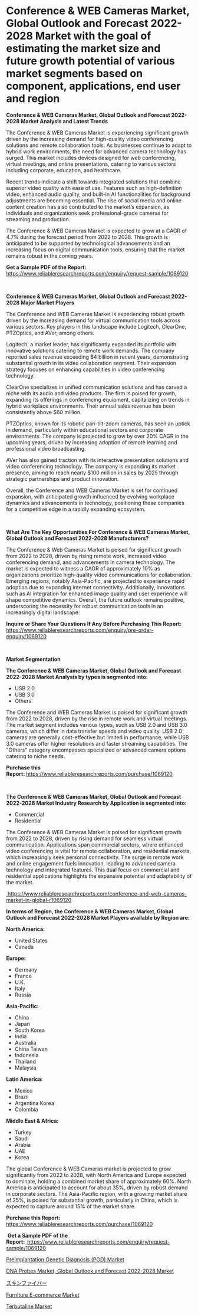 <p><h1>Conference & WEB Cameras Market, Global Outlook and Forecast 2022-2028 Market with the goal of estimating the market size and future growth potential of various market segments based on component, applications, end user and region</h1></p><p><strong>Conference & WEB Cameras Market, Global Outlook and Forecast 2022-2028 Market Analysis and Latest Trends</strong></p>
<p><p>The Conference & WEB Cameras Market is experiencing significant growth driven by the increasing demand for high-quality video conferencing solutions and remote collaboration tools. As businesses continue to adapt to hybrid work environments, the need for advanced camera technology has surged. This market includes devices designed for web conferencing, virtual meetings, and online presentations, catering to various sectors including corporate, education, and healthcare.</p><p>Recent trends indicate a shift towards integrated solutions that combine superior video quality with ease of use. Features such as high-definition video, enhanced audio quality, and built-in AI functionalities for background adjustments are becoming essential. The rise of social media and online content creation has also contributed to the market’s expansion, as individuals and organizations seek professional-grade cameras for streaming and production.</p><p>The Conference & WEB Cameras Market is expected to grow at a CAGR of 4.7% during the forecast period from 2022 to 2028. This growth is anticipated to be supported by technological advancements and an increasing focus on digital communication tools, ensuring that the market remains robust in the coming years.</p></p>
<p><strong>Get a Sample PDF of the Report:&nbsp;</strong> <a href="https://www.reliableresearchreports.com/enquiry/request-sample/1069120">https://www.reliableresearchreports.com/enquiry/request-sample/1069120</a></p>
<p>&nbsp;</p>
<p><strong>Conference & WEB Cameras Market, Global Outlook and Forecast 2022-2028 Major Market Players</strong></p>
<p><p>The Conference and WEB Cameras Market is experiencing robust growth driven by the increasing demand for virtual communication tools across various sectors. Key players in this landscape include Logitech, ClearOne, PTZOptics, and AVer, among others. </p><p>Logitech, a market leader, has significantly expanded its portfolio with innovative solutions catering to remote work demands. The company reported sales revenue exceeding $4 billion in recent years, demonstrating substantial growth in its video collaboration segment. Their expansion strategy focuses on enhancing capabilities in video conferencing technology.</p><p>ClearOne specializes in unified communication solutions and has carved a niche with its audio and video products. The firm is poised for growth, expanding its offerings in conferencing equipment, capitalizing on trends in hybrid workplace environments. Their annual sales revenue has been consistently above $60 million.</p><p>PTZOptics, known for its robotic pan-tilt-zoom cameras, has seen an uptick in demand, particularly within educational sectors and corporate environments. The company is projected to grow by over 20% CAGR in the upcoming years, driven by increasing adoption of remote learning and professional video broadcasting.</p><p>AVer has also gained traction with its interactive presentation solutions and video conferencing technology. The company is expanding its market presence, aiming to reach nearly $100 million in sales by 2025 through strategic partnerships and product innovation.</p><p>Overall, the Conference and WEB Cameras Market is set for continued expansion, with anticipated growth influenced by evolving workplace dynamics and advancements in technology, positioning these companies for a competitive edge in a rapidly expanding ecosystem.</p></p>
<p>&nbsp;</p>
<p><strong>What Are The Key Opportunities For Conference & WEB Cameras Market, Global Outlook and Forecast 2022-2028 Manufacturers?</strong></p>
<p><p>The Conference & Web Cameras Market is poised for significant growth from 2022 to 2028, driven by rising remote work, increased video conferencing demand, and advancements in camera technology. The market is expected to witness a CAGR of approximately 10% as organizations prioritize high-quality video communications for collaboration. Emerging regions, notably Asia-Pacific, are projected to experience rapid adoption due to expanding internet connectivity. Additionally, innovations such as AI integration for enhanced image quality and user experience will shape competitive dynamics. Overall, the future outlook remains positive, underscoring the necessity for robust communication tools in an increasingly digital landscape.</p></p>
<p><strong>Inquire or Share Your Questions If Any Before Purchasing This Report:</strong> <a href="https://www.reliableresearchreports.com/enquiry/pre-order-enquiry/1069120">https://www.reliableresearchreports.com/enquiry/pre-order-enquiry/1069120</a></p>
<p>&nbsp;</p>
<p><strong>Market Segmentation</strong></p>
<p><strong>The Conference & WEB Cameras Market, Global Outlook and Forecast 2022-2028 Market Analysis by types is segmented into:</strong></p>
<p><ul><li>USB 2.0</li><li>USB 3.0</li><li>Others</li></ul></p>
<p><p>The Conference and WEB Cameras Market is poised for significant growth from 2022 to 2028, driven by the rise in remote work and virtual meetings. The market segment includes various types, such as USB 2.0 and USB 3.0 cameras, which differ in data transfer speeds and video quality. USB 2.0 cameras are generally cost-effective but limited in performance, while USB 3.0 cameras offer higher resolutions and faster streaming capabilities. The "Others" category encompasses specialized or advanced camera options catering to niche needs.</p></p>
<p><strong>Purchase this Report:&nbsp;</strong><a href="https://www.reliableresearchreports.com/purchase/1069120">https://www.reliableresearchreports.com/purchase/1069120</a></p>
<p>&nbsp;</p>
<p><strong>The Conference & WEB Cameras Market, Global Outlook and Forecast 2022-2028 Market Industry Research by Application is segmented into:</strong></p>
<p><ul><li>Commercial</li><li>Residential</li></ul></p>
<p><p>The Conference & WEB Cameras Market is poised for significant growth from 2022 to 2028, driven by rising demand for seamless virtual communication. Applications span commercial sectors, where enhanced video conferencing is vital for remote collaboration, and residential markets, which increasingly seek personal connectivity. The surge in remote work and online engagement fuels innovation, leading to advanced camera technology and integrated features. This dual focus on commercial and residential applications highlights the expansive potential and adaptability of the market.</p></p>
<p><a href="https://www.reliableresearchreports.com/conference-and-web-cameras-market-in-global-r1069120">&nbsp;https://www.reliableresearchreports.com/conference-and-web-cameras-market-in-global-r1069120</a></p>
<p><strong>In terms of Region, the Conference & WEB Cameras Market, Global Outlook and Forecast 2022-2028 Market Players available by Region are:</strong></p>
<p>
    <p> <strong> North America: </strong>
        <ul>
            <li>United States</li>
            <li>Canada</li>
        </ul>
        </p> 
    <p> <strong> Europe: </strong>
        <ul>
            <li>Germany</li>
            <li>France</li>
            <li>U.K.</li>
            <li>Italy</li>
            <li>Russia</li>
        </ul>
        </p> 
    <p> <strong> Asia-Pacific: </strong>
        <ul>
            <li>China</li>
            <li>Japan</li>
            <li>South Korea</li>
            <li>India</li>
            <li>Australia</li>
            <li>China Taiwan</li>
            <li>Indonesia</li>
            <li>Thailand</li>
            <li>Malaysia</li>
        </ul>
        </p> 
    <p> <strong> Latin America: </strong>
        <ul>
            <li>Mexico</li>
            <li>Brazil</li>
            <li>Argentina Korea</li>
            <li>Colombia</li>
        </ul>
        </p> 
    <p> <strong> Middle East & Africa: </strong>
        <ul>
            <li>Turkey</li>
            <li>Saudi</li>
            <li>Arabia</li>
            <li>UAE</li>
            <li>Korea</li>
        </ul>
    </p>
    </p>
<p><p>The global Conference & WEB Cameras market is projected to grow significantly from 2022 to 2028, with North America and Europe expected to dominate, holding a combined market share of approximately 60%. North America is anticipated to account for about 35%, driven by robust demand in corporate sectors. The Asia-Pacific region, with a growing market share of 25%, is poised for substantial growth, particularly in China, which is expected to capture around 15% of the market share.</p></p>
<p><strong>Purchase this Report: </strong><a href="https://www.reliableresearchreports.com/purchase/1069120">https://www.reliableresearchreports.com/purchase/1069120</a></p>
<p>&nbsp;<strong>Get a Sample PDF of the Report:&nbsp;&nbsp;</strong><a href="https://www.reliableresearchreports.com/enquiry/request-sample/1069120">https://www.reliableresearchreports.com/enquiry/request-sample/1069120</a></p>
<p><strong></strong></p>
<p><p><a href="https://issuu.com/reportprime-2/docs/preimplantation-genetic-diagnosis-p_8e34459ead844b">Preimplantation Genetic Diagnosis (PGD) Market</a></p><p><a href="https://github.com/pizolina/Market-Research-Report-List-6/blob/main/dna-probes-market-global-outlook-and-forecast-2022-2028-market.md">DNA Probes Market, Global Outlook and Forecast 2022-2028 Market</a></p><p><a href="https://medium.com/@katheleentco/%E6%AC%A1%E3%81%AE%E6%96%87%E7%AB%A0%E3%82%92%E6%97%A5%E6%9C%AC%E8%AA%9E%E3%81%AB%E7%BF%BB%E8%A8%B3%E3%81%97%E3%81%A6%E3%81%8F%E3%81%A0%E3%81%95%E3%81%84-%E6%8E%A8%E5%AE%9A2024%E5%B9%B4-2031%E5%B9%B4%E3%81%BE%E3%81%A7%E3%81%AE%E8%A3%BD%E5%93%81%E3%82%BF%E3%82%A4%E3%83%97-%E3%82%A2%E3%83%97%E3%83%AA%E3%82%B1%E3%83%BC%E3%82%B7%E3%83%A7%E3%83%B3-%E5%9C%B0%E5%9F%9F%E5%88%A5%E3%81%AE%E3%82%B0%E3%83%AD%E3%83%BC%E3%83%90%E3%83%AB%E3%82%B9%E3%82%AD%E3%83%B3%E3%83%95%E3%82%A1%E3%82%A4%E3%83%90%E3%83%BC%E3%83%9E%E3%83%BC%E3%82%B1%E3%83%83%E3%83%88%E3%81%AE%E8%A6%8F%E6%A8%A1%E3%81%A8%E3%82%B7%E3%82%A7%E3%82%A2%E5%88%86%E6%9E%90-1543b873756e">スキンファイバー</a></p><p><a href="https://issuu.com/reportprime-2/docs/furniture-e-commerce-market-size-20_239ab1a63faadd">Furniture E-commerce Market</a></p><p><a href="https://www.linkedin.com/pulse/terbutaline-market-industry-trends-forecast-period-from-2024-clnxc?trackingId=4BtuB6%2BFQeKSnxJqfx4uRQ%3D%3D">Terbutaline Market</a></p></p>